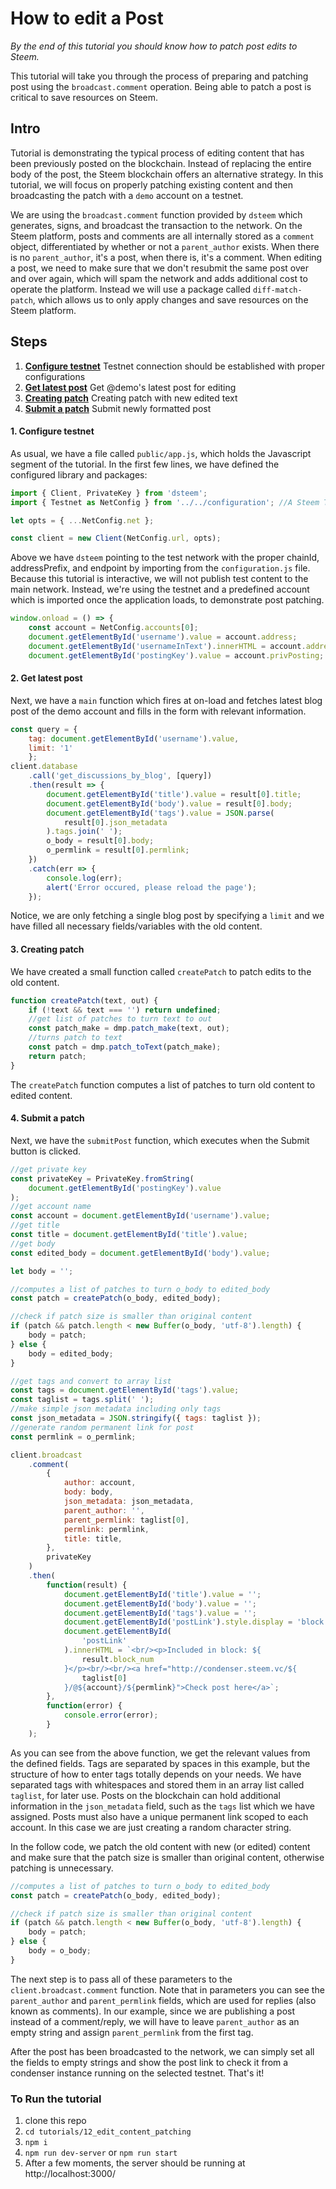 # How to edit a Post

_By the end of this tutorial you should know how to patch post edits to Steem._

This tutorial will take you through the process of preparing and patching post using the `broadcast.comment` operation. Being able to patch a post is critical to save resources on Steem.

## Intro

Tutorial is demonstrating the typical process of editing content that has been previously posted on the blockchain. Instead of replacing the entire body of the post, the Steem blockchain offers an alternative strategy.
In this tutorial, we will focus on properly patching existing content and then broadcasting the patch with a `demo` account on a testnet.

We are using the `broadcast.comment` function provided by `dsteem` which generates, signs, and broadcast the transaction to the network. On the Steem platform, posts and comments are all internally stored as a `comment` object, differentiated by whether or not a `parent_author` exists. When there is no `parent_author`, it's a post, when there is, it's a comment. When editing a post, we need to make sure that we don't resubmit the same post over and over again, which will spam the network and adds additional cost to operate the platform. Instead we will use a package called `diff-match-patch`, which allows us to only apply changes and save resources on the Steem platform.

## Steps

1.  [**Configure testnet**](#configure-app) Testnet connection should be established with proper configurations
1.  [**Get latest post**](#get-post) Get @demo's latest post for editing
1.  [**Creating patch**](#create-patch) Creating patch with new edited text
1.  [**Submit a patch**](#submit-patch) Submit newly formatted post

#### 1. Configure testnet<a name="configure-app"></a>

As usual, we have a file called `public/app.js`, which holds the Javascript segment of the tutorial. In the first few lines, we have defined the configured library and packages:

```javascript
import { Client, PrivateKey } from 'dsteem';
import { Testnet as NetConfig } from '../../configuration'; //A Steem Testnet. Replace 'Testnet' with 'Mainnet' to connect to the main Steem blockchain.

let opts = { ...NetConfig.net };

const client = new Client(NetConfig.url, opts);
```

Above we have `dsteem` pointing to the test network with the proper chainId, addressPrefix, and endpoint by importing from the `configuration.js` file. Because this tutorial is interactive, we will not publish test content to the main network. Instead, we're using the testnet and a predefined account which is imported once the application loads, to demonstrate post patching.

```javascript
window.onload = () => {
    const account = NetConfig.accounts[0];
    document.getElementById('username').value = account.address;
    document.getElementById('usernameInText').innerHTML = account.address;
    document.getElementById('postingKey').value = account.privPosting;
```

#### 2. Get latest post<a name="get-post"></a>

Next, we have a `main` function which fires at on-load and fetches latest blog post of the demo account and fills in the form with relevant information.

```javascript
const query = {
    tag: document.getElementById('username').value, 
    limit: '1'
    };
client.database
    .call('get_discussions_by_blog', [query])
    .then(result => {
        document.getElementById('title').value = result[0].title;
        document.getElementById('body').value = result[0].body;
        document.getElementById('tags').value = JSON.parse(
            result[0].json_metadata
        ).tags.join(' ');
        o_body = result[0].body;
        o_permlink = result[0].permlink;
    })
    .catch(err => {
        console.log(err);
        alert('Error occured, please reload the page');
    });
```

Notice, we are only fetching a single blog post by specifying a `limit` and we have filled all necessary fields/variables with the old content.

#### 3. Creating patch<a name="create-patch"></a>

We have created a small function called `createPatch` to patch edits to the old content.

```javascript
function createPatch(text, out) {
    if (!text && text === '') return undefined;
    //get list of patches to turn text to out
    const patch_make = dmp.patch_make(text, out);
    //turns patch to text
    const patch = dmp.patch_toText(patch_make);
    return patch;
}
```

The `createPatch` function computes a list of patches to turn old content to edited content.

#### 4. Submit a patch<a name="submit-patch"></a>

Next, we have the `submitPost` function, which executes when the Submit button is clicked.

```javascript
//get private key
const privateKey = PrivateKey.fromString(
    document.getElementById('postingKey').value
);
//get account name
const account = document.getElementById('username').value;
//get title
const title = document.getElementById('title').value;
//get body
const edited_body = document.getElementById('body').value;

let body = '';

//computes a list of patches to turn o_body to edited_body
const patch = createPatch(o_body, edited_body);

//check if patch size is smaller than original content
if (patch && patch.length < new Buffer(o_body, 'utf-8').length) {
    body = patch;
} else {
    body = edited_body;
}

//get tags and convert to array list
const tags = document.getElementById('tags').value;
const taglist = tags.split(' ');
//make simple json metadata including only tags
const json_metadata = JSON.stringify({ tags: taglist });
//generate random permanent link for post
const permlink = o_permlink;

client.broadcast
    .comment(
        {
            author: account,
            body: body,
            json_metadata: json_metadata,
            parent_author: '',
            parent_permlink: taglist[0],
            permlink: permlink,
            title: title,
        },
        privateKey
    )
    .then(
        function(result) {
            document.getElementById('title').value = '';
            document.getElementById('body').value = '';
            document.getElementById('tags').value = '';
            document.getElementById('postLink').style.display = 'block';
            document.getElementById(
                'postLink'
            ).innerHTML = `<br/><p>Included in block: ${
                result.block_num
            }</p><br/><br/><a href="http://condenser.steem.vc/${
                taglist[0]
            }/@${account}/${permlink}">Check post here</a>`;
        },
        function(error) {
            console.error(error);
        }
    );
```

As you can see from the above function, we get the relevant values from the defined fields. Tags are separated by spaces in this example, but the structure of how to enter tags totally depends on your needs. We have separated tags with whitespaces and stored them in an array list called `taglist`, for later use. Posts on the blockchain can hold additional information in the `json_metadata` field, such as the `tags` list which we have assigned. Posts must also have a unique permanent link scoped to each account. In this case we are just creating a random character string.

In the follow code, we patch the old content with new (or edited) content and make sure that the patch size is smaller than original content, otherwise patching is unnecessary.

```javascript
//computes a list of patches to turn o_body to edited_body
const patch = createPatch(o_body, edited_body);

//check if patch size is smaller than original content
if (patch && patch.length < new Buffer(o_body, 'utf-8').length) {
    body = patch;
} else {
    body = o_body;
}
```

The next step is to pass all of these parameters to the `client.broadcast.comment` function. Note that in parameters you can see the `parent_author` and `parent_permlink` fields, which are used for replies (also known as comments). In our example, since we are publishing a post instead of a comment/reply, we will have to leave `parent_author` as an empty string and assign `parent_permlink` from the first tag.

After the post has been broadcasted to the network, we can simply set all the fields to empty strings and show the post link to check it from a condenser instance running on the selected testnet. That's it!

### To Run the tutorial

1.  clone this repo
1.  `cd tutorials/12_edit_content_patching`
1.  `npm i`
1.  `npm run dev-server` or `npm run start`
1.  After a few moments, the server should be running at http://localhost:3000/
